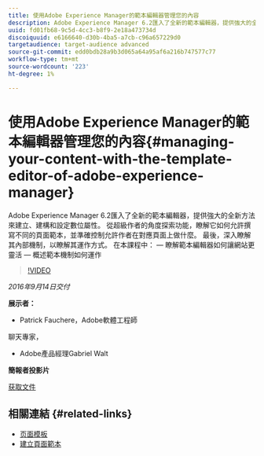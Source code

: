 ```yaml
---
title: 使用Adobe Experience Manager的範本編輯器管理您的內容
description: Adobe Experience Manager 6.2匯入了全新的範本編輯器，提供強大的全新方法來建立、建構和設定數位屬性。 從超級作者的角度探索功能，瞭解它如何允許撰寫不同的頁面範本，並準確控制允許作者在對應頁面上做什麼。 最後，深入瞭解其內部機制，以瞭解其運作方式。
uuid: fd01fb68-9c5d-4cc3-b8f9-2e18a473734d
discoiquuid: e6166640-d30b-4ba5-a7cb-c96a657229d0
targetaudience: target-audience advanced
source-git-commit: edd0bdb28a9b3d065a64a95af6a216b747577c77
workflow-type: tm+mt
source-wordcount: '223'
ht-degree: 1%

---
```


# 使用Adobe Experience Manager的範本編輯器管理您的內容{#managing-your-content-with-the-template-editor-of-adobe-experience-manager}

Adobe Experience Manager 6.2匯入了全新的範本編輯器，提供強大的全新方法來建立、建構和設定數位屬性。 從超級作者的角度探索功能，瞭解它如何允許撰寫不同的頁面範本，並準確控制允許作者在對應頁面上做什麼。 最後，深入瞭解其內部機制，以瞭解其運作方式。 在本課程中： — 瞭解範本編輯器如何讓網站更靈活 — 概述範本機制如何運作

>[!VIDEO](https://video.tv.adobe.com/v/19300/?quality=9)

*2016年9月14日交付*

**展示者：**

* Patrick Fauchere，Adobe軟體工程師

聊天專家，

* Adobe產品經理Gabriel Walt

**簡報者投影片**

[获取文件](assets/aem-gems-91416-template-editor.pdf)

## 相關連結 {#related-links}

* [页面模板](https://docs.adobe.com/docs/en/aem/6-2/develop/templates/page-templates-editable.html)
* [建立頁面範本](https://docs.adobe.com/docs/en/aem/6-2/author/site-page-features/templates.html)